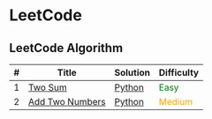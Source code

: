 # LeetCode

## LeetCode Algorithm

| # | Title | Solution | Difficulty |
|---| ----- | -------- | ---------- |
| 1 | [Two Sum](https://leetcode.com/problems/two-sum/) | [Python](./1-two-sum/script.py) | <span style="color: green">Easy</span> |
| 2 | [Add Two Numbers](https://leetcode.com/problems/add-two-numbers/) | [Python](./2-add-two-numbers/script.py) | <span style="color: orange">Medium</span> |